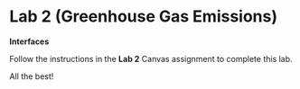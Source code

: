 # Lab 2 (Greenhouse Gas Emissions)

**Interfaces**

Follow the instructions in the **Lab 2** Canvas assignment to complete this lab.

All the best!
